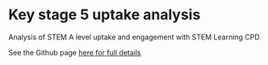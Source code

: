 # Key stage 5 uptake analysis
Analysis of STEM A level uptake and engagement with STEM Learning CPD

See the Github page [here for full details](https://stem-learning-ltd.github.io/ks5_uptake2019/)
